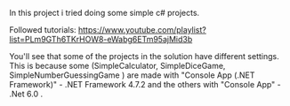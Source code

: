 In this project i tried doing some simple c# projects.

Followed tutorials: https://www.youtube.com/playlist?list=PLm9GTh6TKrHOW8-eWabg6ETm95ajMid3b

You'll see that some of the projects in the solution have different settings.
This is because some (SimpleCalculator, SimpleDiceGame, SimpleNumberGuessingGame ) are made with "Console App (.NET Framework)" - .NET Framework 4.7.2 and the others with "Console App" - .Net 6.0 .
